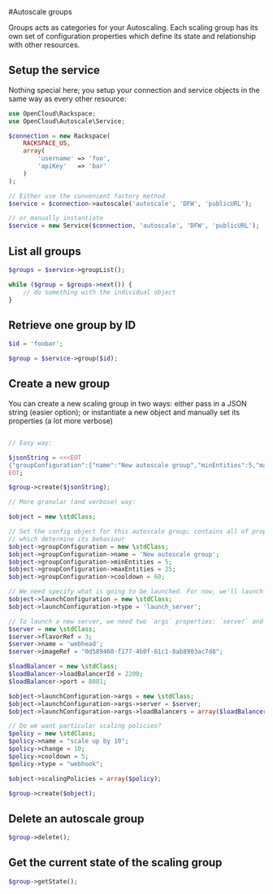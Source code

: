 #Autoscale groups

Groups acts as categories for your Autoscaling. Each scaling group has its own set of configuration properties which define its state and relationship with other resources. 

## Setup the service

Nothing special here; you setup your connection and service objects in the same way as every other resource:

```php
use OpenCloud\Rackspace;
use OpenCloud\Autoscale\Service;

$connection = new Rackspace(
    RACKSPACE_US,
    array(
        'username' => 'foo',
        'apiKey'   => 'bar'
    )
);

// Either use the convenient factory method
$service = $connection->autoscale('autoscale', 'DFW', 'publicURL');

// or manually instantiate
$service = new Service($connection, 'autoscale', 'DFW', 'publicURL');
```

## List all groups

```php
$groups = $service->groupList();

while ($group = $groups->next()) {
    // do something with the individual object
}
```

## Retrieve one group by ID

```php
$id = 'foobar';

$group = $service->group($id);
```

## Create a new group

You can create a new scaling group in two ways: either pass in a JSON string (easier option); or  instantiate a new object and manually set its properties (a lot more verbose)

```php

// Easy way:

$jsonString = <<<EOT
{"groupConfiguration":{"name":"New autoscale group","minEntities":5,"maxEntities":25,"cooldown":60},"launchConfiguration":{"type":"launch_server","args":{"server":{"flavorRef":3,"name":"webhead","imageRef":"0d589460-f177-4b0f-81c1-8ab8903ac7d8"},"loadBalancers":[{"loadBalancerId":2200,"port":8081}]}},"scalingPolicies":{"name":"scale up by 10","change":10,"cooldown":5,"type":"webhook"}}
EOT;

$group->create($jsonString);

// More granular (and verbose) way:

$object = new \stdClass;

// Set the config object for this autoscale group; contains all of properties
// which determine its behaviour
$object->groupConfiguration = new \stdClass;
$object->groupConfiguration->name = 'New autoscale group';
$object->groupConfiguration->minEntities = 5;
$object->groupConfiguration->maxEntities = 25;
$object->groupConfiguration->cooldown = 60;

// We need specify what is going to be launched. For now, we'll launch a new server
$object->launchConfiguration = new \stdClass;
$object->launchConfiguration->type = 'launch_server';

// To launch a new server, we need two `args` properties: `server` and `loadBalancer`
$server = new \stdClass;
$server->flavorRef = 3;
$server->name = 'webhead';
$server->imageRef = "0d589460-f177-4b0f-81c1-8ab8903ac7d8";

$loadBalancer = new \stdClass;
$loadBalancer->loadBalancerId = 2200;
$loadBalancer->port = 8081;

$object->launchConfiguration->args = new \stdClass;
$object->launchConfiguration->args->server = $server;
$object->launchConfiguration->args->loadBalancers = array($loadBalancer);

// Do we want particular scaling policies?
$policy = new \stdClass;
$policy->name = "scale up by 10";
$policy->change = 10;
$policy->cooldown = 5;
$policy->type = "webhook";

$object->scalingPolicies = array($policy);

$group->create($object);
```

## Delete an autoscale group
```php
$group->delete();
```

## Get the current state of the scaling group

```php
$group->getState();
```